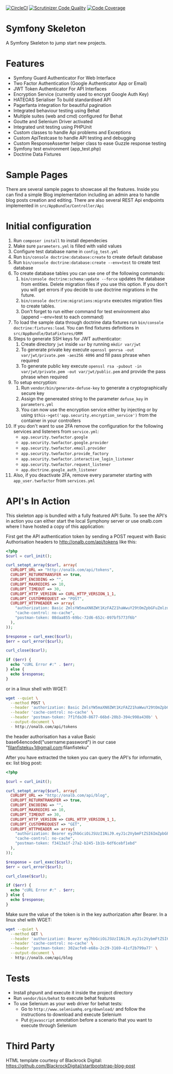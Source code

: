 [![CircleCI](https://circleci.com/gh/visi27/symfony-skeleton/tree/master.svg?style=shield&circle-token=:circle-token)](https://circleci.com/gh/visi27/symfony-skeleton/tree/master)
[![Scrutinizer Code Quality](https://scrutinizer-ci.com/g/visi27/symfony-skeleton/badges/quality-score.png?b=master)](https://scrutinizer-ci.com/g/visi27/symfony-skeleton/?branch=master)
[![Code Coverage](https://scrutinizer-ci.com/g/visi27/symfony-skeleton/badges/coverage.png?b=master)](https://scrutinizer-ci.com/g/visi27/symfony-skeleton/?branch=master)

Symfony Skeleton
============

A Symfony Skeleton to jump start new projects.

Features
========

* Symfony Guard Authenticator For Web Interface
* Two Factor Authentication (Google Authenticator App or Email)
* JWT Token Authenticator For API Interfaces
* Encryption Service (currently used to encrypt Google Auth Key)
* HATEOAS Serialiser To build standardised API
* Pagerfanta integration for beautiful pagination
* Integrated behaviour testing using Behat
* Multiple suites (web and cmd) configured for Behat
* Goutte and Selenium Driver activated
* Integrated unit testing using PHPUnit
* Custom classes to handle Api problems and Exceptions
* Custom ApiTestcase to handle API testing and debugging
* Custom ResponseAsserter helper class to ease Guzzle response testing
* Symfony test environment (app_test.php)
* Doctrine Data Fixtures

Sample Pages
============

There are several sample pages to showcase all the features. Inside you can find a simple Blog implementation 
including an admin area to handle blog posts creation and editing. There are also several REST Api endpoints 
implemented in `src/AppBundle/Controller/Api`


Initial configuration
=====================
1. Run `composer install` to install dependecies 
2. Make sure `parameters.yml` is filled with valid values
3. Configure test database name in `config_test.yml`
4. Run `bin/console doctrine:database:create` to create default database
5. Run `bin/console doctrine:database:create --env=test` to create test database
6. To create database tables you can use one of the following commands:
    1. `bin/console doctrine:schema:update --force` updates the database from entities. Delete migration files if you 
    use this option. If you don't you will get errors if you decide to use doctrine migrations in the future.
    2. `bin/console doctrine:migrations:migrate` executes migration files to create tables.
    3. Don't forget to run either command for test environment also (append --env=test to each command)
7. To load the sample data through doctrine data fixtures run `bin/console doctrine:fixtures:load`. You can find 
fixtures definitions in `src/AppBundle/DataFixtures/ORM`
8. Steps to generate SSH keys for JWT authenticator:
    1. Create directory `jwt` inside `var` by running `mkdir var/jwt`
    2. To generate private key execute `openssl genrsa -out var/jwt/private.pem -aes256 4096` and fill pass phrase when required
    3. To generate public key execute `openssl rsa -pubout -in var/jwt/private.pem -out var/jwt/public.pem` and provide the pass phrase when required
9. To setup encryption:
    1. Run `vendor/bin/generate-defuse-key` to generate a cryptographically secure key
    2. Assign the genereated string to the parameter `defuse_key` in `parameters.yml`
    3. You can now use the encryption service either by injecting or by using `$this->get('app.security.encryption_service')` from the container in your controllers
10. If you don't want to use 2FA remove the configuration for the following services and listeners from `service.yml`:
    * `app.security.twofactor.google`
    * `app.security.twofactor.google.provider`
    * `app.security.twofactor.email.provider`
    * `app.security.twofactor.provide_factory`
    * `app.security.twofactor.interactive_login_listener`
    * `app.security.twofactor.request_listener`
    * `app.doctrine.google_auth_listener`
11. Also, if you deactivate 2FA, remove every parameter starting with `app_user.twofactor` from `services.yml`

API's In Action
===============
This skeleton app is bundled with a fully featured API Suite. 
To see the API's in action you can either start the local Symphony server or use onalb.com where I have hosted a copy of this application:

First get the API authentication token by sending a POST request with Basic Authorisation headers to http://onalb.com/api/tokens like this:

```php
<?php
$curl = curl_init();

curl_setopt_array($curl, array(
  CURLOPT_URL => "http://onalb.com/api/tokens",
  CURLOPT_RETURNTRANSFER => true,
  CURLOPT_ENCODING => "",
  CURLOPT_MAXREDIRS => 10,
  CURLOPT_TIMEOUT => 30,
  CURLOPT_HTTP_VERSION => CURL_HTTP_VERSION_1_1,
  CURLOPT_CUSTOMREQUEST => "POST",
  CURLOPT_HTTPHEADER => array(
    "authorization: Basic ZmlsYW5maXN0ZWt1KzFAZ21haWwuY29tOmZpbGFuZmlzdGVrdQ==",
    "cache-control: no-cache",
    "postman-token: 08daa855-69bc-72d6-652c-097bf5773f6b"
  ),
));

$response = curl_exec($curl);
$err = curl_error($curl);

curl_close($curl);

if ($err) {
  echo "cURL Error #:" . $err;
} else {
  echo $response;
}
```
or in a linux shell with WGET:
```bash
wget --quiet \
  --method POST \
  --header 'authorization: Basic ZmlsYW5maXN0ZWt1KzFAZ21haWwuY29tOmZpbGFuZmlzdGVrdQ==' \
  --header 'cache-control: no-cache' \
  --header 'postman-token: 7f1fda30-8677-66bd-20b3-394c998a430b' \
  --output-document \
  - http://onalb.com/api/tokens
```
the header authorisation has a value Basic base64encoded("username:password") in our case "filanfisteku+1@gmail.com:filanfisteku"

After you have extracted the token you can query the API's for informatin, ex: list blog post:

```php
<?php

$curl = curl_init();

curl_setopt_array($curl, array(
  CURLOPT_URL => "http://onalb.com/api/blog",
  CURLOPT_RETURNTRANSFER => true,
  CURLOPT_ENCODING => "",
  CURLOPT_MAXREDIRS => 10,
  CURLOPT_TIMEOUT => 30,
  CURLOPT_HTTP_VERSION => CURL_HTTP_VERSION_1_1,
  CURLOPT_CUSTOMREQUEST => "GET",
  CURLOPT_HTTPHEADER => array(
    "authorization: Bearer eyJhbGciOiJSUzI1NiJ9.eyJ1c2VybmFtZSI6ImZpbGFuZmlzdGVrdSsxQGdtYWlsLmNvbSIsImV4cCI6MTUwMjc4Nzk0MSwiaWF0IjoxNTAyNzg0MzQxfQ.KUCP619SMIiSNFQ7Q0wUSbCzzPKRlBAghcv1i8H1Ya0g9XqdxzsC3lewL8JJlAB5kITpiG8tKTiENDrNdpkOOpamvJPtls4CKCrRxxkwkXaUzVIvDouHM-Y8V90w3mTb1ICaeT3OYnz-MCgSx5srmdQoVMLZGHo6Yr7P2n3zHjzecMfRaRDOJtQ_f9urABHdC_yC0eEAGLed5H9-_jcYqFdSM6I0UTkwf-qpSqWRBt1gPujnPwFQV2WVNUYrxs74Yh-cFi7vSkWrkW_K-5QA-uGRdTE8MnouIZm4QBr4k-PY_pjN3trBkx9tRCbzsOTAU6LzGNrAmFNJMIMYiB7Sw72qY03-ByjBWu29nTMUd7qQ6L5zp5nHWliGBsFc-NFGIIjZ1X_nUzBuvxumzG9MBsvBbEjVtivleZb85CjYEP2WRaClrosgb-2FPEQIsWdYH0uzY10ITgdYFFSlyi0sPDpHBa4zSousNe7Ut9b-JqMHdXUyBthqPFQrEfIl64rORO_zSRXwkm8Q6JvaU1I5sjkkG6k37AGKuQclvQDltHyk-CfOWaoi5vK54mBHSpdmYVIMGbx4FIUqFxy5tMZpvHJD8rO0gPRf8RUr8-4Pl09xEPeMB-eeMba44TQuhk3GKYpkvJxVEPwMyEf0owVMVwpBuFHwunWuEwRMBOXoCTM",
    "cache-control: no-cache",
    "postman-token: f3413a1f-27a2-b245-1b1b-6df6cebf1ebd"
  ),
));

$response = curl_exec($curl);
$err = curl_error($curl);

curl_close($curl);

if ($err) {
  echo "cURL Error #:" . $err;
} else {
  echo $response;
}
```

Make sure the value of the token is in the key authorization after Bearer.
In a linux shel with WGET:

```bash
wget --quiet \
  --method GET \
  --header 'authorization: Bearer eyJhbGciOiJSUzI1NiJ9.eyJ1c2VybmFtZSI6ImZpbGFuZmlzdGVrdSsxQGdtYWlsLmNvbSIsImV4cCI6MTUwMjc4Nzk0MSwiaWF0IjoxNTAyNzg0MzQxfQ.KUCP619SMIiSNFQ7Q0wUSbCzzPKRlBAghcv1i8H1Ya0g9XqdxzsC3lewL8JJlAB5kITpiG8tKTiENDrNdpkOOpamvJPtls4CKCrRxxkwkXaUzVIvDouHM-Y8V90w3mTb1ICaeT3OYnz-MCgSx5srmdQoVMLZGHo6Yr7P2n3zHjzecMfRaRDOJtQ_f9urABHdC_yC0eEAGLed5H9-_jcYqFdSM6I0UTkwf-qpSqWRBt1gPujnPwFQV2WVNUYrxs74Yh-cFi7vSkWrkW_K-5QA-uGRdTE8MnouIZm4QBr4k-PY_pjN3trBkx9tRCbzsOTAU6LzGNrAmFNJMIMYiB7Sw72qY03-ByjBWu29nTMUd7qQ6L5zp5nHWliGBsFc-NFGIIjZ1X_nUzBuvxumzG9MBsvBbEjVtivleZb85CjYEP2WRaClrosgb-2FPEQIsWdYH0uzY10ITgdYFFSlyi0sPDpHBa4zSousNe7Ut9b-JqMHdXUyBthqPFQrEfIl64rORO_zSRXwkm8Q6JvaU1I5sjkkG6k37AGKuQclvQDltHyk-CfOWaoi5vK54mBHSpdmYVIMGbx4FIUqFxy5tMZpvHJD8rO0gPRf8RUr8-4Pl09xEPeMB-eeMba44TQuhk3GKYpkvJxVEPwMyEf0owVMVwpBuFHwunWuEwRMBOXoCTM' \
  --header 'cache-control: no-cache' \
  --header 'postman-token: 302acfe0-e68a-2c29-3169-41cf2b799a77' \
  --output-document \
  - http://onalb.com/api/blog
``` 

Tests
=====
* Install phpunit and execute it inside the project directory
* Run `vendor/bin/behat` to execute behat features
* To use Selenium as your web driver for behat tests:
    * Go to `http://www.seleniumhq.org/download/` and follow the instructions to download and execute Selenium
    * Put `@javascript` annotation before a scenario that you want to execute through Selenium
    
Third Party
===========

HTML template courtesy of Blackrock Digital: https://github.com/BlackrockDigital/startbootstrap-blog-post